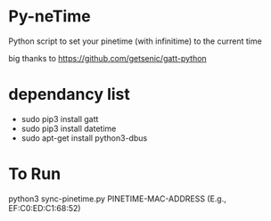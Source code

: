 # Py-neTime
Python script to set your pinetime (with infinitime) to the current time

big thanks to https://github.com/getsenic/gatt-python

# dependancy list
   - sudo pip3 install gatt
   - sudo pip3 install datetime
   - sudo apt-get install python3-dbus

# To Run
python3 sync-pinetime.py PINETIME-MAC-ADDRESS (E.g., EF:C0:ED:C1:68:52)
